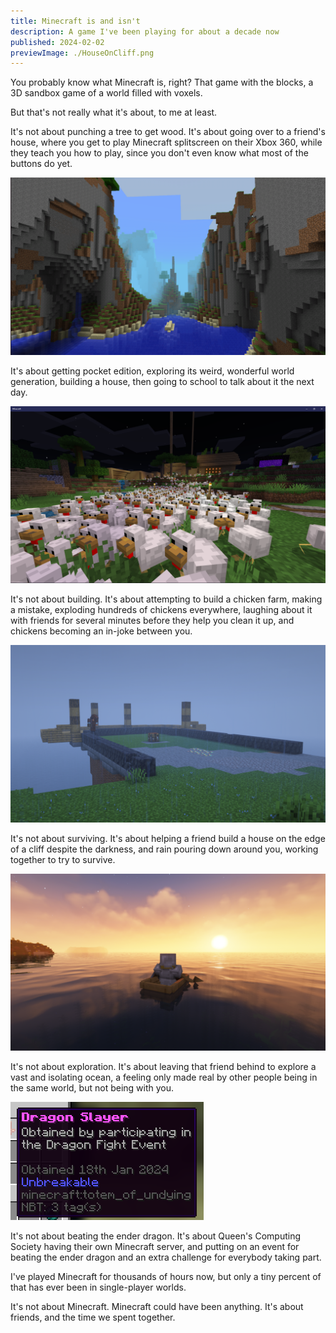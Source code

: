 ```yaml
---
title: Minecraft is and isn't
description: A game I've been playing for about a decade now
published: 2024-02-02
previewImage: ./HouseOnCliff.png
---
```


You probably know what Minecraft is, right? That game with the blocks, a 3D sandbox game of a world filled with voxels.

But that's not really what it's about, to me at least.

It's not about punching a tree to get wood. It's about going over to a friend's house, where you get to play Minecraft splitscreen on their Xbox 360, while they teach you how to play, since you don't even know what most of the buttons do yet.

![A pocket edition world, with tall, steep cliffs on both sides of a valley filled with water. The distance is extremely foggy.](./mcpe.png)

It's about getting pocket edition, exploring its weird, wonderful world generation, building a house, then going to school to talk about it the next day.

![The ground is almost completely covered with hundreds of chickens. Some houses are visible in the background.](./Chickens.png)

It's not about building. It's about attempting to build a chicken farm, making a mistake, exploding hundreds of chickens everywhere, laughing about it with friends for several minutes before they help you clean it up, and chickens becoming an in-joke between you.

![Somebody building a house on the edge of a cliff. It's raining, dark, and foggy.](./Rain.png)

It's not about surviving. It's about helping a friend build a house on the edge of a cliff despite the darkness, and rain pouring down around you, working together to try to survive.

![The sun rising on an empty ocean. Some land is visible on the left.](./Ocean.png)

It's not about exploration. It's about leaving that friend behind to explore a vast and isolating ocean, a feeling only made real by other people being in the same world, but not being with you.

![An item titled "Dragon Slayer" - Obtained by participating in the Dragon Fight Event, 18th January 2024](./DragonSlayer.png)

It's not about beating the ender dragon. It's about Queen's Computing Society having their own Minecraft server, and putting on an event for beating the ender dragon and an extra challenge for everybody taking part.

I've played Minecraft for thousands of hours now, but only a tiny percent of that has ever been in single-player worlds.

It's not about Minecraft. Minecraft could have been anything. It's about friends, and the time we spent together.
